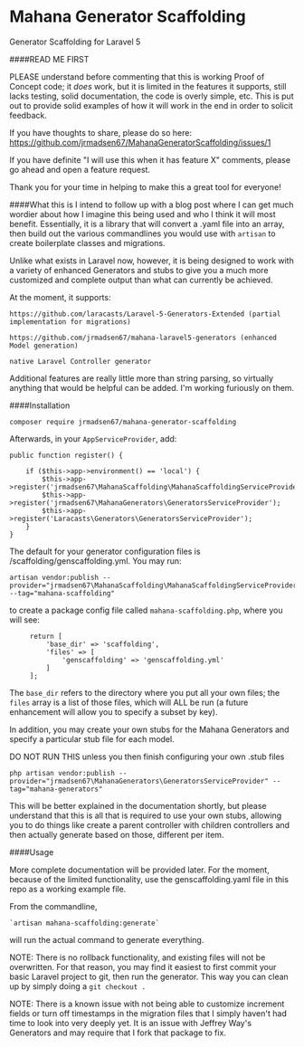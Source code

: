 # Mahana Generator Scaffolding
Generator Scaffolding for Laravel 5

####READ ME FIRST

PLEASE understand before commenting that this is working Proof of Concept code; it *does* work, but it is limited in the
 features it supports, still lacks testing, solid documentation, the code is overly simple, etc. This is put out to 
 provide solid examples of how it will work in the end in order to solicit feedback.
 
If you have thoughts to share, please do so here: https://github.com/jrmadsen67/MahanaGeneratorScaffolding/issues/1
  
If you have definite "I will use this when it has feature X" comments, please go ahead and open a feature request.
  
Thank you for your time in helping to make this a great tool for everyone!   

####What this is 
I intend to follow up with a blog post where I can get much wordier about how I imagine this being used and who I think 
it will most benefit. Essentially, it is a library that will convert a .yaml file into an array, then build out the 
various commandlines you would use with `artisan` to create boilerplate classes and migrations.
 
Unlike what exists in Laravel now, however, it is being designed to work with a variety of enhanced Generators and 
 stubs to give you a much more customized and complete output than what can currently be achieved.
 
At the moment, it supports:
 
    https://github.com/laracasts/Laravel-5-Generators-Extended (partial implementation for migrations)
    
    https://github.com/jrmadsen67/mahana-laravel5-generators (enhanced Model generation)
     
    native Laravel Controller generator 

Additional features are really little more than string parsing, so virtually anything that would be helpful can be added.
I'm working furiously on them.

####Installation

    composer require jrmadsen67/mahana-generator-scaffolding

    
Afterwards, in your `AppServiceProvider`, add:

    public function register() {
    
		if ($this->app->environment() == 'local') {
            $this->app->register('jrmadsen67\MahanaScaffolding\MahanaScaffoldingServiceProvider');
			$this->app->register('jrmadsen67\MahanaGenerators\GeneratorsServiceProvider');
            $this->app->register('Laracasts\Generators\GeneratorsServiceProvider');
		}
    }    

The default for your generator configuration files is /scaffolding/genscaffolding.yml. You may run:

    artisan vendor:publish --provider="jrmadsen67\MahanaScaffolding\MahanaScaffoldingServiceProvider" --tag="mahana-scaffolding"
    
to create a package config file called `mahana-scaffolding.php`, where you will see:
     
         return [
             'base_dir' => 'scaffolding',
             'files' => [
                 'genscaffolding' => 'genscaffolding.yml'
             ]
         ];
         
The `base_dir` refers to the directory where you put all your own files; the `files` array is a list of those files, 
which will ALL be run (a future enhancement will allow you to specify a subset by key). 

In addition, you may create your own stubs for the Mahana Generators and specify a particular stub file for each model.

DO NOT RUN THIS unless you then finish configuring your own .stub files
 
    php artisan vendor:publish --provider="jrmadsen67\MahanaGenerators\GeneratorsServiceProvider" --tag="mahana-generators"

This will be better explained in the documentation shortly, but please understand that this is all that is required to use
your own stubs, allowing you to do things like create a parent controller with children controllers and then actually generate
based on those, different per item. 

####Usage

More complete documentation will be provided later. For the moment, because of the limited functionality, use the 
genscaffolding.yaml file in this repo as a working example file.

From the commandline, 

    `artisan mahana-scaffolding:generate`
    
will run the actual command to generate everything.    
 
NOTE: There is no rollback functionality, and existing files will not be overwritten. For that reason, you may find it
 easiest to first commit your basic Laravel project to git, then run the generator. This way you can clean up by simply
doing a `git checkout .`   

NOTE: There is a known issue with not being able to customize increment fields or turn off timestamps in the migration
files that I simply haven't had time to look into very deeply yet. It is an issue with Jeffrey Way's Generators and may 
require that I fork that package to fix.